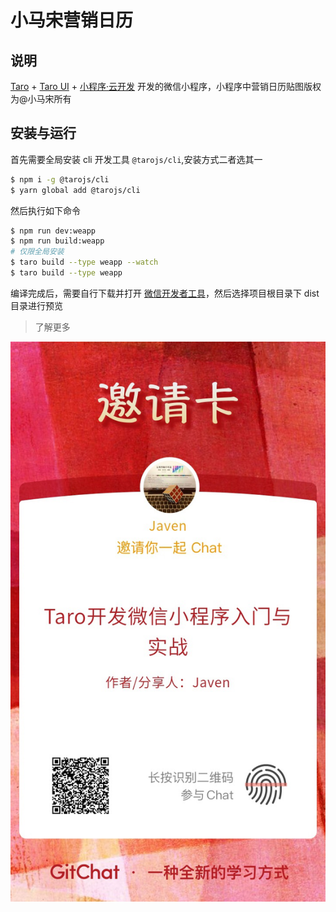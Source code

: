 # 小马宋营销日历


## 说明

[Taro](https://github.com/NervJS/taro) + [Taro UI](https://github.com/NervJS/taro-ui) + [小程序·云开发](https://developers.weixin.qq.com/miniprogram/dev/wxcloud/basis/getting-started.html) 开发的微信小程序，小程序中营销日历贴图版权为@小马宋所有

## 安装与运行

首先需要全局安装 cli 开发工具 `@tarojs/cli`,安装方式二者选其一

```bash
$ npm i -g @tarojs/cli 
$ yarn global add @tarojs/cli
```


然后执行如下命令

```bash
$ npm run dev:weapp
$ npm run build:weapp
# 仅限全局安装
$ taro build --type weapp --watch
$ taro build --type weapp
```

编译完成后，需要自行下载并打开 [微信开发者工具](https://developers.weixin.qq.com/miniprogram/dev/devtools/download.html)，然后选择项目根目录下 dist  目录进行预览


> 了解更多

![](docs/images/GitChat.png)